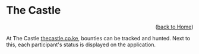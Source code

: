 # The Castle
<p align="right">(<a href="../../index.md">back to Home</a>)</p>

At The Castle <a href="thecastle.co.ke">thecastle.co.ke</a>, bounties can be tracked and hunted. Next to this, each participant's status is displayed on the application.


